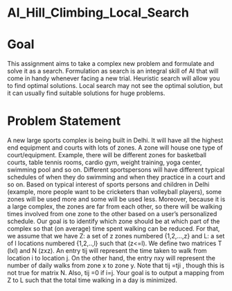 # AI_Hill_Climbing_Local_Search
# Goal
This assignment aims to take a complex new problem and formulate and solve it as a search. Formulation as search is an integral skill of AI that will come in handy whenever facing a new trial. Heuristic search will allow you to find optimal solutions. Local search may not see the optimal solution, but it can usually find suitable solutions for huge problems.
# Problem Statement
A new large sports complex is being built in Delhi. It will have all the highest end equipment and courts with lots of zones. A zone will house one type of court/equipment. Example, there will be different zones for basketball courts, table tennis rooms, cardio gym, weight training, yoga center, swimming pool and so on. Different sportspersons will have different typical schedules of when they do swimming and when they practice in a court and so on.
Based on typical interest of sports persons and children in Delhi (example, more people want to be cricketers than volleyball players), some zones will be used more and some will be used less. Moreover, because it is a large complex, the zones are far from each other, so there will be walking times involved from one zone to the other based on a user’s personalized schedule. Our goal is to identify which zone should be at which part of the complex so that (on average) time spent walking can be reduced.
For that, we assume that we have Z: a set of z zones numbered {1,2,...,z} and L: a set of l locations numbered {1,2,..,l} such that (z<=l). We define two matrices T (lxl) and N (zxz). An entry tij will represent the time taken to walk from location i to location j. On the other hand, the entry nxy will represent the number of daily walks from zone x to zone y. Note that tij =tji , though this is not true for matrix N. Also, tij =0 if i=j.
Your goal is to output a mapping from Z to L such that the total time walking in a day is minimized.
